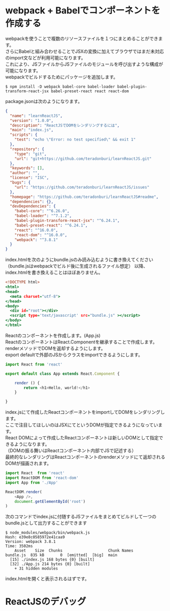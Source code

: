 # webpack + Babelでコンポーネントを作成する

webpackを使うことで複数のリソースファイルを１つにまとめることができます。  
さらにBabelと組み合わせることでJSXの変換に加えてブラウザではまだ未対応のimport文などが利用可能になります。  
これにより、JSファイルからJSファイルのモジュールを呼び出すような構成が可能になります。  
webpackでビルドするためにパッケージを追加します。  

```
$ npm install -D webpack babel-core babel-loader babel-plugin-transform-react-jsx babel-preset-react react react-dom
```

package.jsonは次のようになります。

```package.json
{
  "name": "learnReactJS",
  "version": "1.0.0",
  "description": "ReactJSでDOMをレンダリングするには",
  "main": "index.js",
  "scripts": {
    "test": "echo \"Error: no test specified\" && exit 1"
  },
  "repository": {
    "type": "git",
    "url": "git+https://github.com/teradonburi/learnReactJS.git"
  },
  "keywords": [],
  "author": "",
  "license": "ISC",
  "bugs": {
    "url": "https://github.com/teradonburi/learnReactJS/issues"
  },
  "homepage": "https://github.com/teradonburi/learnReactJS#readme",
  "dependencies": {},
  "devDependencies": {
    "babel-core": "^6.26.0",
    "babel-loader": "^7.1.2",
    "babel-plugin-transform-react-jsx": "^6.24.1",
    "babel-preset-react": "^6.24.1",
    "react": "^16.0.0",
    "react-dom": "^16.0.0",
    "webpack": "^3.8.1"
  }
}
```

index.htmlを次のようにbundle.jsのみ読み込むように書き換えてください
（bundle.jsはwebpackでビルド後に生成されるファイル想定）
以降、index.htmlを書き換えることはほぼありません。

```index.html
<!DOCTYPE html>
<html>
<head>
  <meta charset="utf-8">
</head>
<body>
  <div id="root"></div>
  <script type='text/javascript' src="bundle.js" ></script>
</body>
</html>
```

Reactのコンポーネントを作成します。(App.js)  
ReactのコンポーネントはReact.Componentを継承することで作成します。  
renderメソッドでDOMを返却するようにします。  
export defaultで外部のJSからクラスをimportできるようにします。  

```App.js
import React from 'react'

export default class App extends React.Component {

    render () {
        return <h1>Hello, world!</h1>
    }

}
```

index.jsにて作成したReactコンポーネントをimportしてDOMをレンダリングします。  
ここで注目してほしいのはJSXにて<App />というDOMが指定できるようになっています。  
React DOMによって作成したReactコンポーネントは新しいDOMとして指定できるようになります。  
（DOMの振る舞いはReactコンポーネント内部でJSで記述する）  
最終的なレンダリングはReactコンポーネントのrenderメソッドにて返却されるDOMが描画されます。  

```index.js
import React  from 'react'
import ReactDOM from 'react-dom'
import App from './App'

ReactDOM.render(
    <App />,
    document.getElementById('root')
)
```

次のコマンドでindex.jsに付随するJSファイルをまとめてビルドして一つのbundle.jsとして出力することができます

```
$ node_modules/webpack/bin/webpack.js 
Hash: e39e8c0585972e41caa9
Version: webpack 3.8.1
Time: 3502ms
    Asset    Size  Chunks                    Chunk Names
bundle.js  835 kB       0  [emitted]  [big]  main
  [15] ./index.js 168 bytes {0} [built]
  [32] ./App.js 214 bytes {0} [built]
    + 31 hidden modules
```

index.htmlを開くと表示されるはずです。

# ReactJSのデバッグ